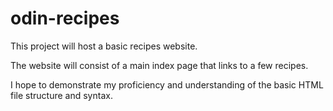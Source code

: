 # odin-recipes

This project will host a basic recipes website.

The website will consist of a main index page that links to a few recipes.

I hope to demonstrate my proficiency and understanding of the basic HTML file structure and syntax.